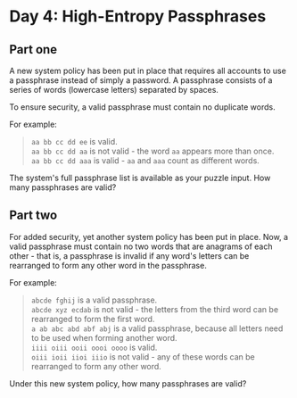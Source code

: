 # Day 4: High-Entropy Passphrases
## Part one

A new system policy has been put in place that requires all accounts to use a passphrase instead of simply a password. A passphrase consists of a series of words (lowercase letters) separated by spaces.

To ensure security, a valid passphrase must contain no duplicate words.

For example:

> `aa bb cc dd ee` is valid.  
> `aa bb cc dd aa` is not valid - the word `aa` appears more than once.  
> `aa bb cc dd aaa` is valid - `aa` and `aaa` count as different words.  

The system's full passphrase list is available as your puzzle input. How many passphrases are valid?

## Part two

For added security, yet another system policy has been put in place. Now, a valid passphrase must contain no two words that are anagrams of each other - that is, a passphrase is invalid if any word's letters can be rearranged to form any other word in the passphrase.

For example:

> `abcde fghij` is a valid passphrase.  
> `abcde xyz ecdab` is not valid - the letters from the third word can be rearranged to form the first word.  
> `a ab abc abd abf abj` is a valid passphrase, because all letters need to be used when forming another word.  
> `iiii oiii ooii oooi oooo` is valid.  
> `oiii ioii iioi iiio` is not valid - any of these words can be rearranged to form any other word.  

Under this new system policy, how many passphrases are valid?
